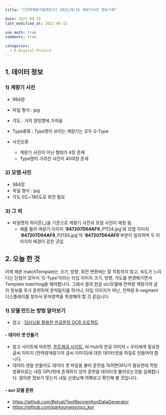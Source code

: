 ```yaml
---
title: "[전력계량기OCR인식] 2021/9/15 계량기사진 정보기록"

date: 2021-09-15
last_modified_at: 2021-09-15

use_math: true
comments: true

categories:
  - K-Digital Project
---
```




## 1. 데이터 정보

### 1) 계량기 사진

- 984장

- 파일 형식 : jpg

- 각도 : 거의 정방향에 가까움

- Type종류 : Type명이 보이는 계량기는 모두 G-Type

- 사진오류 

  - 계량기 사진이 아닌 형태가 4장 존재
  - Type명이 가려진 사진이 40여장 존재

  

### 2) 모뎀 사진

- 984장
- 파일 형식 : jpg
- 각도 0도~180도로 회전 필요



### 3) 그 외

- 파일명의 하이픈(_)을 기준으로 계량기 사진과 모뎀 사진이 매칭 됨.
  - 예를 들어 계량기 이미지 '**847207D64AF9**\_P1134.jpg'와 모뎀 이미지 '**847207D64AF9**\_P2134.jpg'의 '**847207D64AF9**'부분이 일치하며 두 이미지의 배경이 같은 곳임



## 2. 오늘 한 것

어제 해본 matchTemplate는 크기, 방향, 회전 변환에는 잘 작동하지 않고, 속도가 느리다는 단점이 있어서 'G-Type'이라는 타입 이미지 크기, 방향, 각도를 변경해가면서 Template matching을 해야합니다. 그래서 결국 한글 ocr모델에 전력량 계량기의 글자 정보를 추가 훈련하여 문자탐지를 하거나, 타입 이미지가 아닌, 전력량 8-segment디스플레이를 찾아서 문자영역을 특정해야 할 것 같습니다.



### 1) 모델 만드는 방법 알아보기

- 참고 : [딥러닝을 활용한 한글문장 OCR 프로젝트](https://medium.com/@sunwoopark/%EB%94%A5%EB%9F%AC%EB%8B%9D%EC%9D%84-%ED%99%9C%EC%9A%A9%ED%95%9C-%ED%95%9C%EA%B8%80%EB%AC%B8%EC%9E%A5-ocr-%ED%94%84%EB%A1%9C%EC%A0%9D%ED%8A%B8-hclt-2019-bb9d17622412)



#### - 데이터 셋 만들기

- 참고 사이트에 따르면, [폰트제공 사이트](https://www.font.co.kr/yoonfont/free/main.asp), AI Hub의 한글 이미지 + 우리에게 필요한 글씨 이미지 (전력량계량기의 글씨 이미지)에 대한 데이터셋을 파일로 만들어야 합니다.
- 데이터 셋을 만들어도 데이터 셋 파일을 불러 훈련을 하려면GPU가 필요한데 학원 컴퓨터로는 내장 GPU밖에 존재하지 않아 훈련을 데이터셋 불러오는것을 실패합니다. 알아본 정보가 맞는지 내일 선생님께 여쭤보고 확인해 볼 것입니다.



#### - ocr 모델 훈련

- https://github.com/Belval/TextRecognitionDataGenerator
- https://github.com/parksunwoo/ocr_kor

